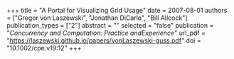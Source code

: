 +++
title = "A Portal for Visualizing Grid Usage"
date = 2007-08-01
authors = ["Gregor von Laszewski", "Jonathan DiCarlo", "Bill Allcock"]
publication_types = ["2"]
abstract = ""
selected = "false"
publication = "*Concurrency and Computation: Practice andExperience*"
url_pdf = "https://laszewski.github.io/papers/vonLaszewski-guss.pdf"
doi = "10.1002/cpe.v19:12"
+++

